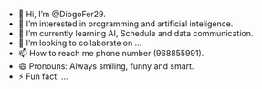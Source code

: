 - 👋 Hi, I’m @DiogoFer29.
- 👀 I’m interested in programming and artificial inteligence.
- 🌱 I’m currently learning AI, Schedule and data communication.
- 💞️ I’m looking to collaborate on ...
- 📫 How to reach me phone number (968855991).
- 😄 Pronouns: Always smiling, funny and smart. 
- ⚡ Fun fact: ...

<!---
DiogoFer29/DiogoFer29 is a ✨ special ✨ repository because its `README.md` (this file) appears on your GitHub profile.
You can click the Preview link to take a look at your changes.
--->
